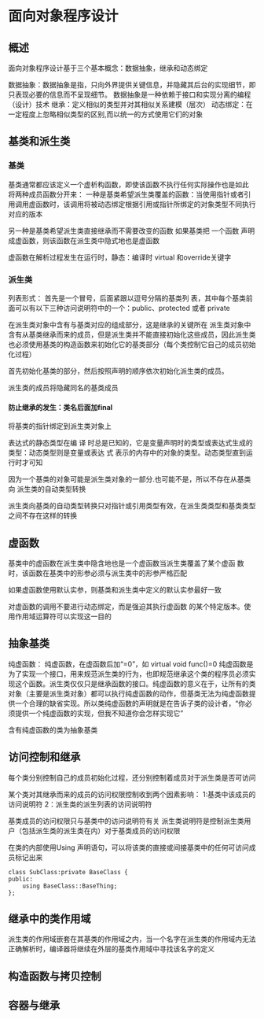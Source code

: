 # 面向对象程序设计

## 概述

面向对象程序设计基于三个基本概念：数据抽象，继承和动态绑定

数据抽象：数据抽象是指，只向外界提供关键信息，并隐藏其后台的实现细节，即只表现必要的信息而不呈现细节。
数据抽象是一种依赖于接口和实现分离的编程（设计）技术
继承：定义相似的类型并对其相似关系建模（层次）
动态绑定：在一定程度上忽略相似类型的区别,而以统一的方式使用它们的对象

## 基类和派生类
### 基类
基类通常都应该定义一个虚析构函数，即使该函数不执行任何实际操作也是如此
将两种成员函数分开来：
一种是基类希望派生类覆盖的函数：当使用指针或者引用调用虚函数时，该调用将被动态绑定根据引用或指针所绑定的对象类型不同执行对应的版本

另一种是基类希望派生类直接继承而不需要改变的函数
如果基类把 一个函数
声明成虚函数，则该函数在派生类中隐式地也是虚函数

虚函数在解析过程发生在运行时，静态：编译时
virtual 和override关键字
### 派生类
列表形式：
首先是一个冒号，后面紧跟以逗号分隔的基类列
表，其中每个基类前面可以有以下三种访问说明符中的一个：public、protected 或者 private

在派生类对象中含有与基类对应的组成部分，这是继承的关键所在
派生类对象中含有从基类继承而来的成员，但是派生类并不能直接初始化这些成员，因此派生类也必须使用基类的构造函数来初始化它的基类部分（每个类控制它自己的成员初始化过程）

首先初始化基类的部分，然后按照声明的顺序依次初始化派生类的成员。

派生类的成员将隐藏同名的基类成员

#### 防止继承的发生：类名后面加final

将基类的指针绑定到派生类对象上

表达式的静态类型在编 译
时总是已知的，它是变量声明时的类型或表达式生成的类型：动态类型则是变量或表达 式
表示的内存中的对象的类型。动态类型直到运行时才可知

因为一个基类的对象可能是派生类对象的一部分.也可能不是，所以不存在从基类向
派生类的自动类型转换

派生类向基类的自动类型转换只对指针或引用类型有效，在派生类类型和基类类型之间不存在这样的转换

## 虚函数
基类中的虚函数在派生类中隐含地也是一个虚函数当派生类覆盖了某个虚函
数时，该函数在基类中的形参必须与派生类中的形参严格匹配

如果虚函数使用默认实参，则基类和派生类中定义的默认实参最好一致

对虚函数的调用不要进行动态绑定，而是强迫其执行虚函数
的某个特定版本。使用作用域运算符可以实现这一目的
## 抽象基类

纯虚函数：
纯虚函数，在虚函数后加“=0”，如 virtual void func()=0
纯虚函数是为了实现一个接口，用来规范派生类的行为，也即规范继承这个类的程序员必须实现这个函数。派生类仅仅只是继承函数的接口。纯虚函数的意义在于，让所有的类对象（主要是派生类对象）都可以执行纯虚函数的动作，但基类无法为纯虚函数提供一个合理的缺省实现。所以类纯虚函数的声明就是在告诉子类的设计者，“你必须提供一个纯虚函数的实现，但我不知道你会怎样实现它”

含有纯虚函数的类为抽象基类

## 访问控制和继承
每个类分别控制自己的成员初始化过程，还分别控制着成员对于派生类是否可访问

某个类对其继承而来的成员的访问权限控制收到两个因素影响：
1:基类中该成员的访问说明符
2：派生类的派生列表的访问说明符

基类成员的访问权限只与基类中的访问说明符有关
派生类说明符是控制派生类用户（包括派生类的派生类在内）对于基类成员的访问权限

在类的内部使用Using 声明语句，可以将该类的直接或间接基类中的任何可访问成员标记出来
~~~
class SubClass:private BaseClass {
public:
    using BaseClass::BaseThing;
};
~~~

## 继承中的类作用域
派生类的作用域嵌套在其基类的作用域之内，当一个名字在派生类的作用域内无法正确解析时，编译器将继续在外层的基类作用域中寻找该名字的定义

## 构造函数与拷贝控制




## 容器与继承
